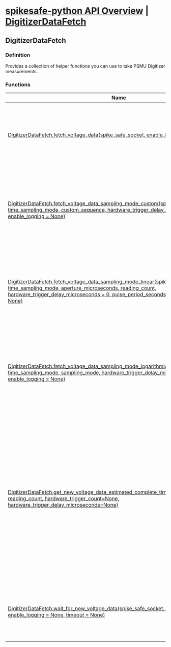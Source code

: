 # [spikesafe-python API Overview](/spikesafe_python_lib_docs/README.md) | [DigitizerDataFetch](/spikesafe_python_lib_docs/DigitizerDataFetch/README.md)

## DigitizerDataFetch

### Definition
Provides a collection of helper functions you can use to take PSMU Digitizer measurements.

### Functions
| Name | Description |
| - | - |
| [DigitizerDataFetch.fetch_voltage_data(spike_safe_socket, enable_logging = None)](/spikesafe_python_lib_docs/DigitizerDataFetch/fetch_voltage_data/README.md) | Returns an array of voltage readings from the digitizer obtained through a fetch query. |
| [DigitizerDataFetch.fetch_voltage_data_sampling_mode_custom(spike_safe_socket, time_sampling_mode, custom_sequence, hardware_trigger_delay_microseconds = 0, enable_logging = None)](/spikesafe_python_lib_docs/DigitizerDataFetch/fetch_voltage_data_sampling_mode_custom/README.md) | Returns an array of voltage readings using custom sampling mode from the digitizer obtained through a fetch query. |
| [DigitizerDataFetch.fetch_voltage_data_sampling_mode_linear(spike_safe_socket, time_sampling_mode, aperture_microseconds, reading_count, hardware_trigger_delay_microseconds = 0, pulse_period_seconds = 0, enable_logging = None)](/spikesafe_python_lib_docs/DigitizerDataFetch/fetch_voltage_data_sampling_mode_linear/README.md) | Returns an array of voltage readings using linear sampling mode from the digitizer obtained through a fetch query. |
| [DigitizerDataFetch.fetch_voltage_data_sampling_mode_logarithmic(spike_safe_socket, time_sampling_mode, sampling_mode, hardware_trigger_delay_microseconds = 0, enable_logging = None)](/spikesafe_python_lib_docs/DigitizerDataFetch/fetch_voltage_data_sampling_mode_logarithmic/README.md) | Returns an array of voltage readings using logarithmic sampling mode from the digitizer obtained through a fetch query. |
| [DigitizerDataFetch.get_new_voltage_data_estimated_complete_time(aperture_microseconds, reading_count, hardware_trigger_count=None, hardware_trigger_delay_microseconds=None)](/spikesafe_python_lib_docs/DigitizerDataFetch/get_new_voltage_data_estimated_complete_time/README.md) | Returns the estimated minimum possible time in seconds it will take for the SpikeSafe PSMU digitizer to acquire new voltage readings. If hardware triggering is used, this does not take into account the pulse period, so the actual time may be longer. |
| [DigitizerDataFetch.wait_for_new_voltage_data(spike_safe_socket, wait_time = 0.0, enable_logging = None, timeout = None)](/spikesafe_python_lib_docs/DigitizerDataFetch/wait_for_new_voltage_data/README.md) | Queries the SpikeSafe PSMU digitizer until it responds that it has acquired new data. |